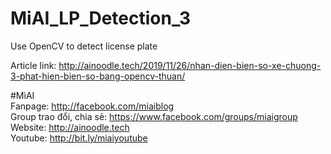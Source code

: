 # MiAI_LP_Detection_3
Use OpenCV to detect license plate

Article link:  http://ainoodle.tech/2019/11/26/nhan-dien-bien-so-xe-chuong-3-phat-hien-bien-so-bang-opencv-thuan/

#MìAI <br>
Fanpage: http://facebook.com/miaiblog<br>
Group trao đổi, chia sẻ: https://www.facebook.com/groups/miaigroup<br>
Website: http://ainoodle.tech<br>
Youtube: http://bit.ly/miaiyoutube<br>

